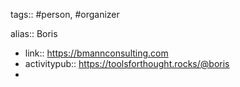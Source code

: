 tags:: #person, #organizer

alias:: Boris

- link:: https://bmannconsulting.com
- activitypub:: https://toolsforthought.rocks/@boris
-